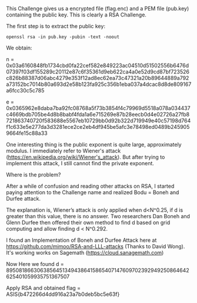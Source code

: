 This Challenge gives us a encrypted file (flag.enc) and a PEM file (pub.key) containing the public key. This is clearly a RSA Challenge.

The first step is to extract the public key:

`openssl rsa -in pub.key -pubin -text -noout`

We obtain:

n = 0x03a6160848fb1734cbd0fa22cef582e849223ac04510d51502556b6476d07397f03df155289c20112e87c6f35361d9eb622ca4a0e52d9cd87bf723526c826b88387d06abc4279e353f12ad8ec62ea73c47321a20b89644889a792a73152bc7014b80a693d2e58b123fa925c356b1eba037a4dcac8d8de809167a6fcc30c5c785

e = 0x0365962e8daba7ba92fc08768a5f73b3854f4c79969d5518a078a034437c4669bdb705be4d8b8babf4fda1a6e715269e87b28eecb0d4e02726a27fb8721863740720f583688e5567eb10729bb0d92b322d719949e40c57198d764f1c633e5e277da3d3281ece2ce2eb4df945be5afc3e78498ed0489b2459059664fe15c88a33


One interesting thing is the public exponent is quite large, approximately modulus. I immediately refer to Wiener's attack (https://en.wikipedia.org/wiki/Wiener's_attack). But after trying to implement this attack, I still cannot find the private exponent.

Where is the problem?


After a while of confusion and reading other attacks on RSA, I started paying attention to the Challenge name and realized Bodu = Boneh and Durfee attack.

The explanation is, Wiener’s attack is only applied when d<N^0.25, if d is greater than this value, there is no answer. Two researchers Dan Boneh and Glenn Durfee then offered their own method to find d based on grid computing and allow finding d < N^0.292.

I found an Implementation of Boneh and Durfee Attack here at https://github.com/mimoo/RSA-and-LLL-attacks (Thanks to David Wong). It's working  works on Sagemath (https://cloud.sanagemath.com)

Now Here we found d = 89508186630638564513494386415865407147609702392949250864642625401059935751367507

Apply RSA and obtained flag = ASIS{b472266d4dd916a23a7b0deb5bc5e63f}
